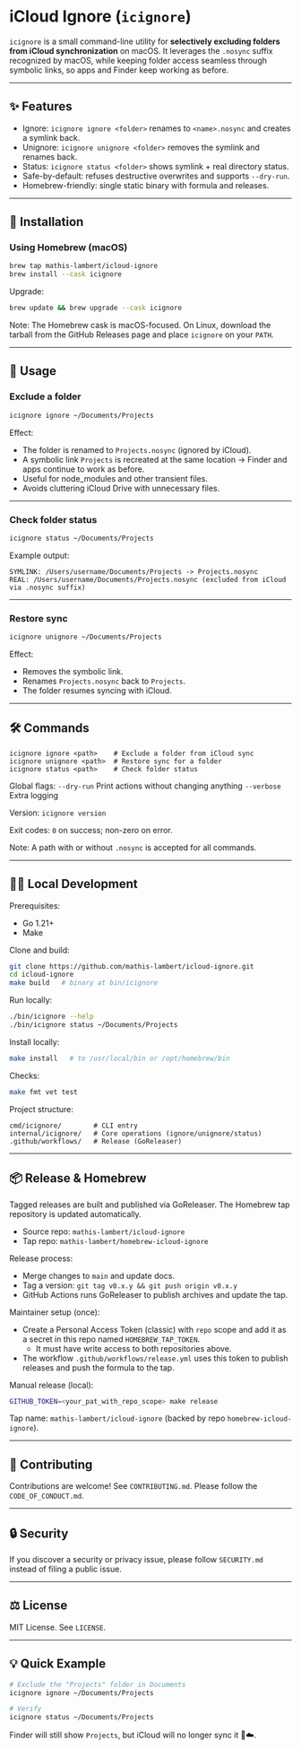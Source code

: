 # iCloud Ignore (`icignore`)

`icignore` is a small command-line utility for **selectively excluding folders from iCloud synchronization** on macOS.
It leverages the `.nosync` suffix recognized by macOS, while keeping folder access seamless through symbolic links, so apps and Finder keep working as before.

---

## ✨ Features

- Ignore: `icignore ignore <folder>` renames to `<name>.nosync` and creates a symlink back.
- Unignore: `icignore unignore <folder>` removes the symlink and renames back.
- Status: `icignore status <folder>` shows symlink + real directory status.
- Safe-by-default: refuses destructive overwrites and supports `--dry-run`.
- Homebrew-friendly: single static binary with formula and releases.

---

## 🚀 Installation

### Using Homebrew (macOS)

```bash
brew tap mathis-lambert/icloud-ignore
brew install --cask icignore
```

Upgrade:

```bash
brew update && brew upgrade --cask icignore
```

Note: The Homebrew cask is macOS-focused. On Linux, download the tarball from the GitHub Releases page and place `icignore` on your `PATH`.

---

## 🔧 Usage

### Exclude a folder

```bash
icignore ignore ~/Documents/Projects
```

Effect:

* The folder is renamed to `Projects.nosync` (ignored by iCloud).
* A symbolic link `Projects` is recreated at the same location → Finder and apps continue to work as before.
* Useful for node_modules and other transient files.
* Avoids cluttering iCloud Drive with unnecessary files.

---

### Check folder status

```bash
icignore status ~/Documents/Projects
```

Example output:

```
SYMLINK: /Users/username/Documents/Projects -> Projects.nosync
REAL: /Users/username/Documents/Projects.nosync (excluded from iCloud via .nosync suffix)
```

---

### Restore sync

```bash
icignore unignore ~/Documents/Projects
```

Effect:

* Removes the symbolic link.
* Renames `Projects.nosync` back to `Projects`.
* The folder resumes syncing with iCloud.

---

## 🛠 Commands

```
icignore ignore <path>    # Exclude a folder from iCloud sync
icignore unignore <path>  # Restore sync for a folder
icignore status <path>    # Check folder status
```

Global flags:
  `--dry-run`    Print actions without changing anything
  `--verbose`    Extra logging

Version:
  `icignore version`

Exit codes: `0` on success; non-zero on error.

Note: A path with or without `.nosync` is accepted for all commands.

---

## 🧑‍💻 Local Development

Prerequisites:
- Go 1.21+
- Make

Clone and build:

```bash
git clone https://github.com/mathis-lambert/icloud-ignore.git
cd icloud-ignore
make build   # binary at bin/icignore
```

Run locally:

```bash
./bin/icignore --help
./bin/icignore status ~/Documents/Projects
```

Install locally:

```bash
make install   # to /usr/local/bin or /opt/homebrew/bin
```

Checks:

```bash
make fmt vet test
```

Project structure:

```
cmd/icignore/        # CLI entry
internal/icignore/   # Core operations (ignore/unignore/status)
.github/workflows/   # Release (GoReleaser)
```

---

## 📦 Release & Homebrew

Tagged releases are built and published via GoReleaser. The Homebrew tap repository is updated automatically.

- Source repo: `mathis-lambert/icloud-ignore`
- Tap repo: `mathis-lambert/homebrew-icloud-ignore`

Release process:
- Merge changes to `main` and update docs.
- Tag a version: `git tag v0.x.y && git push origin v0.x.y`
- GitHub Actions runs GoReleaser to publish archives and update the tap.

Maintainer setup (once):
- Create a Personal Access Token (classic) with `repo` scope and add it as a secret in this repo named `HOMEBREW_TAP_TOKEN`.
  - It must have write access to both repositories above.
- The workflow `.github/workflows/release.yml` uses this token to publish releases and push the formula to the tap.

Manual release (local):

```bash
GITHUB_TOKEN=<your_pat_with_repo_scope> make release
```

Tap name: `mathis-lambert/icloud-ignore` (backed by repo `homebrew-icloud-ignore`).

---

## 🤝 Contributing

Contributions are welcome! See `CONTRIBUTING.md`. Please follow the `CODE_OF_CONDUCT.md`.

---

## 🔒 Security

If you discover a security or privacy issue, please follow `SECURITY.md` instead of filing a public issue.

---

## ⚖ License

MIT License. See `LICENSE`.

---

## 💡 Quick Example

```bash
# Exclude the "Projects" folder in Documents
icignore ignore ~/Documents/Projects

# Verify
icignore status ~/Documents/Projects
```

Finder will still show `Projects`, but iCloud will no longer sync it 🚫☁️.
